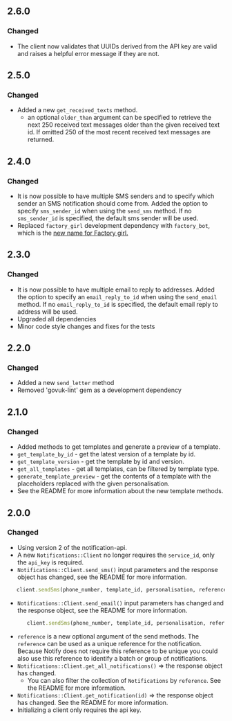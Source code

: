 ## 2.6.0

### Changed
* The client now validates that UUIDs derived from the API key are valid and raises a helpful error message if they are not.

## 2.5.0

### Changed
* Added a new `get_received_texts` method.
    * an optional `older_than` argument can be specified to retrieve the next 250 received text messages older than the given received text id. If omitted 250 of the most recent received text messages are returned.


## 2.4.0

### Changed
* It is now possible to have multiple SMS senders and to specify which sender an SMS notification should come from. Added the option to specify `sms_sender_id` when using the `send_sms` method. If no `sms_sender_id` is specified, the default sms sender will be used.
* Replaced `factory_girl` development dependency with `factory_bot`, which is the [new name for Factory girl.](https://robots.thoughtbot.com/factory_bot)


## 2.3.0

### Changed
* It is now possible to have multiple email to reply to addresses. Added the option to specify an `email_reply_to_id`
when using the `send_email` method. If no `email_reply_to_id` is specified, the default email reply to address will be
used.
* Upgraded all dependencies
* Minor code style changes and fixes for the tests

## 2.2.0

### Changed
* Added a new `send_letter` method
* Removed 'govuk-lint' gem as a development dependency


## 2.1.0

### Changed
* Added methods to get templates and generate a preview of a template.
* `get_template_by_id` - get the latest version of a template by id.
* `get_template_version` - get the template by id and version.
* `get_all_templates` - get all templates, can be filtered by template type.
* `generate_template_preview` - get the contents of a template with the placeholders replaced with the given personalisation.
* See the README for more information about the new template methods.


## 2.0.0

### Changed
* Using version 2 of the notification-api.
* A new `Notifications::Client` no longer requires the `service_id`, only the `api_key` is required.
* `Notifications::Client.send_sms()` input parameters and the response object has changed, see the README for more information.
 ```ruby
    client.sendSms(phone_number, template_id, personalisation, reference)
  ```
* `Notifications::Client.send_email()`  input parameters has changed and the response object, see the README for more information.
   ```ruby
      client.sendSms(phone_number, template_id, personalisation, reference)
    ```
* `reference` is a new optional argument of the send methods. The `reference` can be used as a unique reference for the notification. Because Notify does not require this reference to be unique you could also use this reference to identify a batch or group of notifications.
* `Notifications::Client.get_all_notifications()` => the response object has changed.
  * You can also filter the collection of `Notifications` by `reference`. See the README for more information.
* `Notifications::Client.get_notification(id)` => the response object has changed. See the README for more information.
* Initializing a client only requires the api key.

